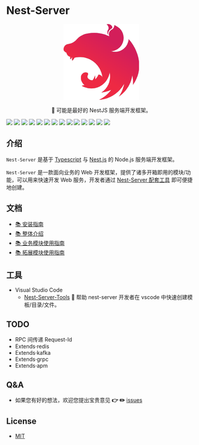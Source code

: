 # Nest-Server

<p align="center">
  <a href="http://nestjs.com/" target="blank"><img src="public/images/icon.png" alt="Nest Logo" /></a>
</p>
  
<p align="center">
  🚀 可能是最好的 NestJS 服务端开发框架。
</p>

[![](https://img.shields.io/badge/npm-typescript-9cf?style=flat-square)](https://www.npmjs.org/package/typescript)
[![](https://img.shields.io/badge/npm-ts--node-9cf?style=flat-square)](https://www.npmjs.org/package/ts-node)
[![](https://img.shields.io/badge/npm-@nestjs/core-blue?style=flat-square)](https://www.npmjs.org/package/@nestjs/core)
[![](https://img.shields.io/badge/npm-@nestjs/common-blue?style=flat-square)](https://www.npmjs.org/package/@nestjs/common)
[![](https://img.shields.io/badge/npm-@nestjs/swagger-blue?style=flat-square)](https://www.npmjs.org/package/@nestjs/swagger)
[![](https://img.shields.io/badge/npm-class--transformer-orange?style=flat-square)](https://www.npmjs.org/package/class-transformer)
[![](https://img.shields.io/badge/npm-class--validator-orange?style=flat-square)](https://www.npmjs.org/package/class-validator)
[![](https://img.shields.io/badge/npm-reflect--metadata-orange?style=flat-square)](https://www.npmjs.org/package/reflect-metadata)
[![](https://img.shields.io/badge/npm-rxjs-orange?style=flat-square)](https://www.npmjs.org/package/rxjs)
[![](https://img.shields.io/badge/npm-sequelize--typescript-green?style=flat-square)](https://www.npmjs.org/package/sequelize-typescript)
[![](https://img.shields.io/badge/npm-lodash-green?style=flat-square)](https://www.npmjs.org/package/lodash)
[![](https://img.shields.io/badge/npm-winston-green?style=flat-square)](https://www.npmjs.org/package/winston)
[![](https://img.shields.io/badge/npm-eslint-ff69b4?style=flat-square)](https://www.npmjs.org/package/eslint)
[![](https://img.shields.io/badge/npm-module--alias-ff69b4?style=flat-square)](https://www.npmjs.org/package/module-alias)

## 介绍


`Nest-Server` 是基于 [Typescript](https://www.typescriptlang.org/) 与 [Nest.js](https://github.com/nestjs/nest) 的 Node.js 服务端开发框架。

`Nest-Server` 是⼀款⾯向业务的 Web 开发框架，提供了诸多开箱即⽤的模块/功能，可以⽤来快速开发 Web 服务，开发者通过 [Nest-Server 配套工具](#工具) 即可便捷地创建。

## 文档

- [📚 安装指南](public/doc/quick-start.md)
- [📚 整体介绍](public/doc/architecture.md)
- [📚 业务模块使用指南](public/doc/how-to-use-modules.md)
- [📚 拓展模块使用指南](public/doc/how-to-use-extends.md)

## 工具

- Visual Studio Code
  - [Nest-Server-Tools](https://github.com/sophons-space/nest-server-tools) 🦁  帮助 nest-server 开发者在 vscode 中快速创建模板/目录/文件。

## TODO

- RPC 间传递 Request-Id
- Extends·redis
- Extends·kafka
- Extends·grpc
- Extends·apm

## Q&A

- 如果您有好的想法，欢迎您提出宝贵意见 **👉  ✏️** [issues](https://github.com/sophons-space/nest-server/issues)

## License

- [MIT](./LICENSE)
